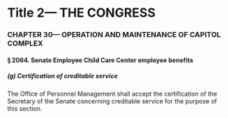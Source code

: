 
# Title 2— THE CONGRESS
### CHAPTER 30— OPERATION AND MAINTENANCE OF CAPITOL COMPLEX
#### § 2064. Senate Employee Child Care Center employee benefits
##### (g) Certification of creditable service

The Office of Personnel Management shall accept the certification of the Secretary of the Senate concerning creditable service for the purpose of this section.
